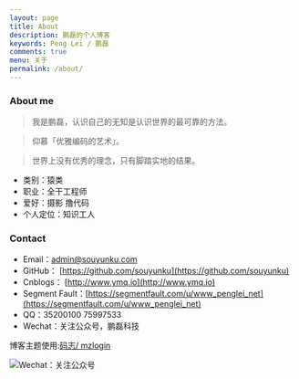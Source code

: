 ```yaml
---
layout: page
title: About
description: 鹏磊的个人博客
keywords: Peng Lei / 鹏磊
comments: true
menu: 关于
permalink: /about/
---
```


### About me

> 我是鹏磊，认识自己的无知是认识世界的最可靠的方法。

> 仰慕「优雅编码的艺术」。

> 世界上没有优秀的理念，只有脚踏实地的结果。

 - 类别：猿类 
 - 职业：全干工程师 
 - 爱好：摄影 撸代码  
 - 个人定位：知识工人
 
### Contact
 - Email：admin@souyunku.com
 - GitHub： [https://github.com/souyunku](https://github.com/souyunku)
 - Cnblogs： [http://www.ymq.io](http://www.ymq.io)
 - Segment Fault：[https://segmentfault.com/u/www_penglei_net](https://segmentfault.com/u/www_penglei_net)
 - QQ：35200100 75997533
 - Wechat：关注公众号，鹏磊科技
 
 博客主题使用:[码志/ mzlogin](https://github.com/mzlogin/mzlogin.github.io)
 
![Wechat：关注公众号][1]

  [1]: http://www.ymq.io/images/pengleikeji.jpg "鹏磊科技"
  
  
<audio  autoplay="autoplay" title="文静 - 一人饮酒醉">
  <source src="/music/yirenyinjiuzui.mp3" type="audio/mpeg" />
</audio>


